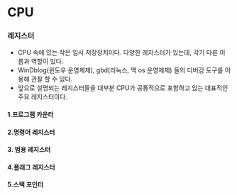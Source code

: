 # CPU

### 레지스터
- CPU 속에 있는 작은 임시 저장장치이다.  다양한 레지스터가 있는데, 각기 다른 이름과 역할이 있다.
- WinDblog(윈도우 운영체제), gbd(리눅스, 맥 os 운영체제) 들의 디버깅 도구를 이용해 관찰 할 수 있다.
- 앞으로 설명되는 레지스터들을 대부분 CPU가 공통적으로 포함하고 있는 대표적인 주요 레지스터이다. 

#### 1.프로그램 카운터

#### 2.명령어 레지스터

#### 3. 범용 레지스터

#### 4.플래그 레지스터

#### 5.스택 포인터